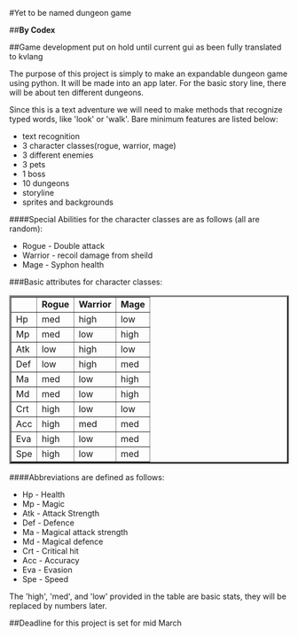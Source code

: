 #Yet to be named dungeon game

##**By Codex**

##Game development put on hold until current gui as been fully translated to kvlang

The purpose of this project is simply to make an expandable dungeon game using python. It will be
made into an app later. For the basic story line, there will be about ten different dungeons. 

Since this is a text adventure we will need to make methods that recognize typed words, like
'look' or 'walk'. Bare minimum features are listed below:

* text recognition
* 3 character classes(rogue, warrior, mage)
* 3 different enemies
* 3 pets
* 1 boss
* 10 dungeons
* storyline
* sprites and backgrounds

####Special Abilities for the character classes are as follows (all are random):
* Rogue - Double attack
* Warrior - recoil damage from sheild
* Mage - Syphon health

###Basic attributes for character classes:
<table border=3px>
<tr>
<td>   </td><td> <b>Rogue</b>  </td><td> <b>Warrior</b>  </td><td> <b>Mage</b>  </td>
</tr>
<tr>
<td> Hp  </td><td> med   </td><td> high   </td><td> low   </td>
</tr>
<tr>
<td> Mp  </td><td> med   </td><td> low   </td><td> high   </td>
</tr>
<tr>
<td> Atk  </td><td> low   </td><td> high   </td><td> low   </td>
</tr>
<tr>
<td> Def  </td><td> low   </td><td> high   </td><td> med   </td>
</tr>
<tr>
<td> Ma  </td><td> med   </td><td> low   </td><td> high   </td>
</tr>
<tr>
<td> Md  </td><td> med   </td><td> low   </td><td> high   </td>
</tr>
<tr>
<td> Crt  </td><td> high   </td><td> low   </td><td> low   </td>
</tr>
<tr>
<td> Acc  </td><td> high   </td><td> med   </td><td> med   </td>
</tr>
<tr>
<td> Eva  </td><td> high   </td><td> low   </td><td> med   </td>
</tr>
<tr>
<td> Spe  </td><td> high   </td><td> low   </td><td> med   </td>
</tr>
</table>

####Abbreviations are defined as follows:
* Hp - Health
* Mp - Magic
* Atk - Attack Strength
* Def - Defence
* Ma - Magical attack strength
* Md - Magical defence
* Crt - Critical hit
* Acc - Accuracy
* Eva - Evasion
* Spe - Speed

The 'high', 'med', and 'low' provided in the table are basic stats, they will be replaced
by numbers later.

##Deadline for this project is set for mid March 
